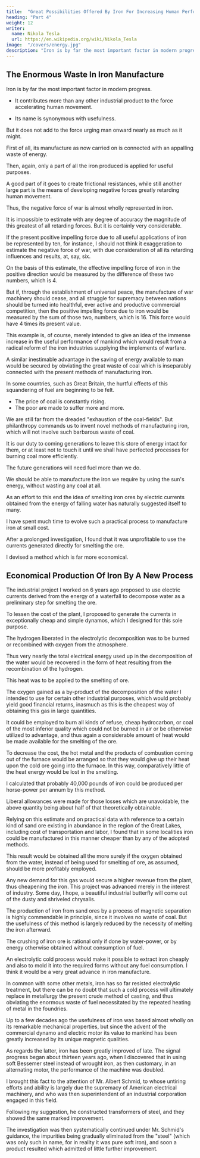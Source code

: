 ```yaml
---
title:  "Great Possibilities Offered By Iron For Increasing Human Performance"
heading: "Part 4"
weight: 12
writer:
  name: Nikola Tesla
  url: https://en.wikipedia.org/wiki/Nikola_Tesla
image:  "/covers/energy.jpg"
description: "Iron is by far the most important factor in modern progress"
---
```



## The Enormous Waste In Iron Manufacture

Iron is by far the most important factor in modern progress. 
- It contributes more than any other industrial product to the force accelerating human movement.
 <!-- So general is the use of this metal, and so intimately is it connected with all that concerns our life, that it has become as indispensable to us as the very air we breathe.  -->
- Its name is synonymous with usefulness. 

<!-- , however great the influence of iron may be on the present human development, -->

But it does not add to the force urging man onward nearly as much as it might. 

First of all, its manufacture as now carried on is connected with an appalling waste of energy.

Then, again, only a part of all the iron produced is applied for useful purposes. 

A good part of it goes to create frictional resistances, while still another large part is the means of developing negative forces greatly retarding human movement.

Thus, the negative force of war is almost wholly represented in iron.

It is impossible to estimate with any degree of accuracy the magnitude of this greatest of all retarding forces. But it is certainly very considerable. 

If the present positive impelling force due to all useful applications of iron be represented by ten, for instance, I should not think it exaggeration to estimate the negative force of war, with due consideration of all its retarding influences and results, at, say, six.

On the basis of this estimate, the effective impelling force of iron in the positive direction would be measured by the difference of these two numbers, which is 4.

But if, through the establishment of universal peace, the manufacture of war machinery should cease, and all struggle for supremacy between nations should be turned into healthful, ever active and productive commercial competition, then the positive impelling force due to iron would be measured by the sum of those two, numbers, which is 16. This force would have 4 times its present value.

This example is, of course, merely intended to give an idea of the immense increase in the useful performance of mankind which would result from a radical reform of the iron industries supplying the implements of warfare. 

A similar inestimable advantage in the saving of energy available to man would be secured by obviating the great waste of coal which is inseparably connected with the present methods of manufacturing iron. 

In some countries, such as Great Britain, the hurtful effects of this squandering of fuel are beginning to be felt.
- The price of coal is constantly rising.
- The poor are made to suffer more and more. 

We are still far from the dreaded "exhaustion of the coal-fields". But philanthropy commands us to invent novel methods of manufacturing iron, which will not involve such barbarous waste of coal.

<!-- this valuable material from which we derive at present most of our energy.  -->

It is our duty to coming generations to leave this store of energy intact for them, or at least not to touch it until we shall have perfected processes for burning coal more efficiently.

The future generations will need fuel more than we do.

We should be able to manufacture the iron we require by using the sun's energy, without wasting any coal at all. 

As an effort to this end the idea of smelting iron ores by electric currents obtained from the energy of falling water has naturally suggested itself to many. 

I have spent much time to evolve such a practical process to manufacture iron at small cost. 

After a prolonged investigation, I found that it was unprofitable to use the currents generated directly for smelting the ore.

I devised a method which is far more economical. 



## Economical Production Of Iron By A New Process

The industrial project I worked on 6 years ago proposed to use electric currents derived from the energy of a waterfall to decompose water as a preliminary step for smelting the ore.

To lessen the cost of the plant, I proposed to generate the currents in exceptionally cheap and simple dynamos, which I designed for this sole purpose.

The hydrogen liberated in the electrolytic decomposition was to be burned or recombined with oxygen from the atmosphere.

<!-- , not with that from which it was separated, but with that of .  -->

Thus very nearly the total electrical energy used up in the decomposition of the water would be recovered in the form of heat resulting from the recombination of the hydrogen.

This heat was to be applied to the smelting of ore. 

The oxygen gained as a by-product of the decomposition of the water I intended to use for certain other industrial purposes, which would probably yield good financial returns, inasmuch as this is the cheapest way of obtaining this gas in large quantities. 

It could be employed to burn all kinds of refuse, cheap hydrocarbon, or coal of the most inferior quality which could not be burned in air or be otherwise utilized to advantage, and thus again a considerable amount of heat would be made available for the smelting of the ore.

To decrease the cost, the hot metal and the products of combustion coming out of the furnace would be arranged so that they would give up their heat upon the cold ore going into the furnace. In this way, comparatively little of the heat energy would be lost in the smelting.

I calculated that probably 40,000 pounds of iron could be produced per horse-power per annum by this method.

Liberal allowances were made for those losses which are unavoidable, the above quantity being about half of that theoretically obtainable.

Relying on this estimate and on practical data with reference to a certain kind of sand ore existing in abundance in the region of the Great Lakes, including cost of transportation and labor, I found that in some localities iron could be manufactured in this manner cheaper than by any of the adopted methods.

This result would be obtained all the more surely if the oxygen obtained from the water, instead of being used for smelting of ore, as assumed, should be more profitably employed.

Any new demand for this gas would secure a higher revenue from the plant, thus cheapening the iron. This project was advanced merely in the interest of industry. Some day, I hope, a beautiful industrial butterfly will come out of the dusty and shriveled chrysalis. 

The production of iron from sand ores by a process of magnetic separation is highly commendable in principle, since it involves no waste of coal. But the usefulness of this method is largely reduced by the necessity of melting the iron afterward. 

The crushing of iron ore is rational only if done by water-power, or by energy otherwise obtained without consumption of fuel.

An electrolytic cold process would make it possible to extract iron cheaply and also to mold it into the required forms without any fuel consumption. I think it would be a very great advance in iron manufacture.

In common with some other metals, iron has so far resisted electrolytic treatment, but there can be no doubt that such a cold process will ultimately replace in metallurgy the present crude method of casting, and thus obviating the enormous waste of fuel necessitated by the repeated heating of metal in the foundries. 

Up to a few decades ago the usefulness of iron was based almost wholly on its remarkable mechanical properties, but since the advent of the commercial dynamo and electric motor its value to mankind has been greatly increased by its unique magnetic qualities.

As regards the latter, iron has been greatly improved of late. The signal progress began about thirteen years ago, when I discovered that in using soft Bessemer steel instead of wrought iron, as then customary, in an alternating motor, the performance of the machine was doubled. 

I brought this fact to the attention of Mr. Albert Schmid, to whose untiring efforts and ability is largely due the supremacy of American electrical machinery, and who was then superintendent of an industrial corporation engaged in this field. 

Following my suggestion, he constructed transformers of steel, and they showed the same marked improvement. 

The investigation was then systematically continued under Mr. Schmid's guidance, the impurities being gradually eliminated from the "steel" (which was only such in name, for in reality it was pure soft iron), and soon a product resulted which admitted of little further improvement. 

